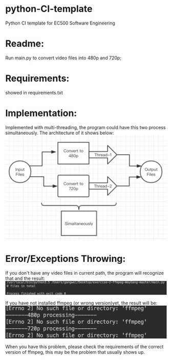 # python-CI-template
Python CI template for EC500 Software Engineering

Readme:
===
Run main.py to convert video files into 480p and 720p;

Requirements: 
===
showed in requirements.txt

Implementation:
===
Implemented with multi-threading, the program could have this two process simultaneously.
The architecture of it shows below:
![image](https://github.com/ec500-software-engineering/exercise-2-ffmpeg-WayGang/blob/master/architecture.png)


Error/Exceptions Throwing:
===
If you don't have any video files in current path, the program will recognize that and the result:
![image](https://github.com/ec500-software-engineering/exercise-2-ffmpeg-WayGang/blob/master/nofileerror.png)

If you have not installed ffmpeg (or wrong version)yet, the result will be:
![image](https://github.com/ec500-software-engineering/exercise-2-ffmpeg-WayGang/blob/master/noffmpegerror.png)

When you have this problem, please check the requirements of the correct version of ffmpeg, 
this may be the problem that usually shows up.
